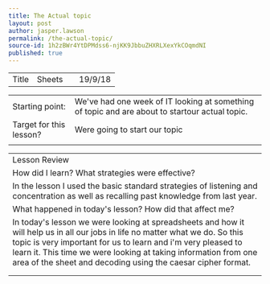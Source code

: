 ```yaml
---
title: The Actual topic
layout: post
author: jasper.lawson
permalink: /the-actual-topic/
source-id: 1h2zBWr4YtDPMdss6-njKK9JbbuZHXRLXexYkCOqmdNI
published: true
---
```

<table>
  <tr>
    <td>Title</td>
    <td>Sheets</td>
    <td></td>
    <td>19/9/18</td>
  </tr>
</table>


<table>
  <tr>
    <td>Starting point:</td>
    <td>We've had one week of IT looking at something of topic and are about to startour actual topic.</td>
  </tr>
  <tr>
    <td>Target for this lesson?</td>
    <td>Were going to start our topic</td>
  </tr>
  <tr>
    <td></td>
    <td></td>
  </tr>
</table>


<table>
  <tr>
    <td>Lesson Review</td>
  </tr>
  <tr>
    <td>How did I learn? What strategies were effective? </td>
  </tr>
  <tr>
    <td>In the lesson I used the basic standard strategies of listening and concentration as well as recalling past knowledge from last year.</td>
  </tr>
  <tr>
    <td>What happened in today's lesson? How did that affect me?</td>
  </tr>
  <tr>
    <td>In today's lesson we were looking at spreadsheets and how it will help us in all our jobs in life no matter what we do. So this topic is very important for us to learn and i'm very pleased to learn it. This time we were looking at taking information from one area of the sheet and decoding using the caesar cipher format.</td>
  </tr>
  <tr>
    <td></td>
  </tr>
  <tr>
    <td></td>
  </tr>
</table>


